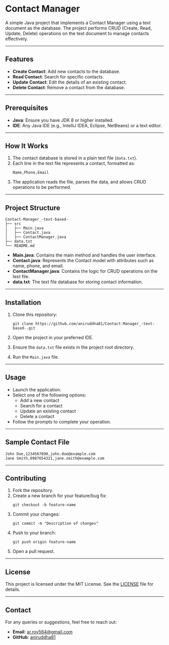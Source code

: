 # Contact Manager

A simple Java project that implements a Contact Manager using a text document as the database. The project performs CRUD (Create, Read, Update, Delete) operations on the text document to manage contacts effectively.

---

## Features

- **Create Contact**: Add new contacts to the database.
- **Read Contact**: Search for specific contacts.
- **Update Contact**: Edit the details of an existing contact.
- **Delete Contact**: Remove a contact from the database.

---

## Prerequisites

- **Java**: Ensure you have JDK 8 or higher installed.
- **IDE**: Any Java IDE (e.g., IntelliJ IDEA, Eclipse, NetBeans) or a text editor.

---

## How It Works

1. The contact database is stored in a plain text file (`data.txt`).
2. Each line in the text file represents a contact, formatted as:
   ```
   Name,Phone,Email
   ```
3. The application reads the file, parses the data, and allows CRUD operations to be performed.

---

## Project Structure

```
Contact-Manager_-text-based-
├── src
│   ├── Main.java
│   ├── Contact.java
│   ├── ContactManager.java
├── data.txt
└── README.md
```

- **Main.java**: Contains the main method and handles the user interface.
- **Contact.java**: Represents the Contact model with attributes such as name, phone, and email.
- **ContactManager.java**: Contains the logic for CRUD operations on the text file.
- **data.txt**: The text file database for storing contact information.

---

## Installation

1. Clone this repository:
   ```
   git clone https://github.com/aniruddha81/Contact-Manager_-text-based-.git
   ```

2. Open the project in your preferred IDE.
3. Ensure the `data.txt` file exists in the project root directory.
4. Run the `Main.java` file.

---

## Usage

- Launch the application.
- Select one of the following options:
  - Add a new contact
  - Search for a contact
  - Update an existing contact
  - Delete a contact
- Follow the prompts to complete your operation.

---

## Sample Contact File

```
John Doe,1234567890,john.doe@example.com
Jane Smith,0987654321,jane.smith@example.com
```

---

## Contributing

1. Fork the repository.
2. Create a new branch for your feature/bug fix:
   ```
   git checkout -b feature-name
   ```
3. Commit your changes:
   ```
   git commit -m "Description of changes"
   ```
4. Push to your branch:
   ```
   git push origin feature-name
   ```
5. Open a pull request.

---

## License

This project is licensed under the MIT License. See the [LICENSE](LICENSE) file for details.

---

## Contact

For any queries or suggestions, feel free to reach out:

- **Email**: ar.roy564@gmail.com
- **GitHub**: [aniruddha81](https://github.com/aniruddha81)


